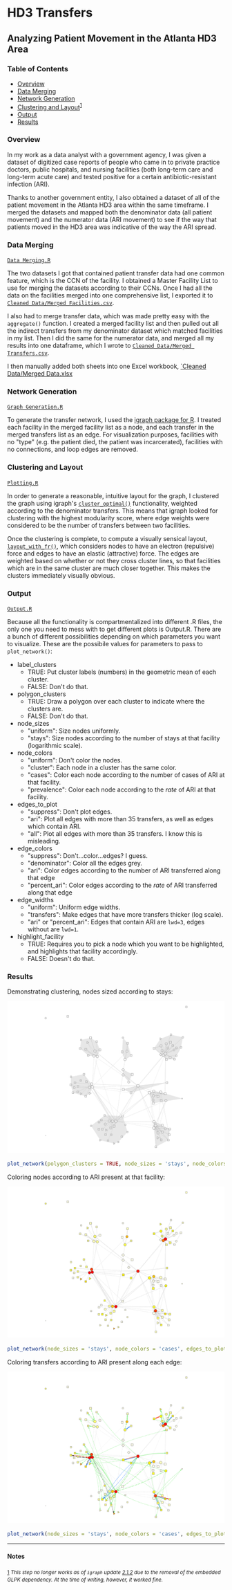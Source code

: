 # HD3 Transfers

## Analyzing Patient Movement in the Atlanta HD3 Area

### Table of Contents

- [Overview](#overview)
- [Data Merging](#data-merging)
- [Network Generation](#network-generation)
- [Clustering and Layout](#clustering-and-layout)<sup id=clustering-and-layout-toc>[1](#footnote)</sup>
- [Output](#output)
- [Results](#results)

### Overview

In my work as a data analyst with a government agency, I was given a dataset of digitized case reports of people who came in to private practice doctors, public hospitals, and nursing facilities (both long-term care and long-term acute care) and tested positive for a certain antibiotic-resistant infection (ARI).

Thanks to another government entity, I also obtained a dataset of all of the patient movement in the Atlanta HD3 area within the same timeframe. I merged the datasets and mapped both the denominator data (all patient movement) and the numerator data (ARI movement) to see if the way that patients moved in the HD3 area was indicative of the way the ARI spread.

### Data Merging

[`Data Merging.R`](Data%20Merging.R)

The two datasets I got that contained patient transfer data had one common feature, which is the CCN of the facility. I obtained a Master Facility List to use for merging the datasets according to their CCNs. Once I had all the data on the facilities merged into one comprehensive list, I exported it to [`Cleaned Data/Merged Facilities.csv`](Cleaned%20Data/Merged%20Facilities.csv).

I also had to merge transfer data, which was made pretty easy with the `aggregate()` function. I created a merged facility list and then pulled out all the indirect transfers from my denominator dataset which matched facilities in my list. Then I did the same for the numerator data, and merged all my results into one dataframe, which I wrote to [`Cleaned Data/Merged Transfers.csv`](Cleaned%20Data/Merged%20Transfers.csv).

I then manually added both sheets into one Excel workbook, [\`Cleaned Data/Merged Data.xlsx](Cleaned%20Data/Merged%20Data%20(Template).xlsx)

### Network Generation

[`Graph Generation.R`](Graph%20Generation.R)

To generate the transfer network, I used the [igraph package for R](http://igraph.org/r/). I treated each facility in the merged facility list as a node, and each transfer in the merged transfers list as an edge. For visualization purposes, facilities with no "type" (e.g. the patient died, the patient was incarcerated), facilities with no connections, and loop edges are removed.

### Clustering and Layout

[`Plotting.R`](Plotting.R)

In order to generate a reasonable, intuitive layout for the graph, I clustered the graph using igraph's [`cluster_optimal()`](http://igraph.org/r/doc/cluster_optimal.html) functionality, weighted according to the denominator transfers. This means that igraph looked for clustering with the highest modularity score, where edge weights were considered to be the number of transfers between two facilities.

Once the clustering is complete, to compute a visually sensical layout, [`layout_with_fr()`](http://igraph.org/r/doc/layout_with_fr.html), which considers nodes to have an electron (repulsive) force and edges to have an elastic (attractive) force. The edges are weighted based on whether or not they cross cluster lines, so that facilities which are in the same cluster are much closer together. This makes the clusters immediately visually obvious.

### Output

[`Output.R`](Output.R)

Because all the functionality is compartmentalized into different .R files, the only one you need to mess with to get different plots is Output.R. There are a bunch of different possibilities depending on which parameters you want to visualize. These are the possibile values for parameters to pass to `plot_network()`:

- label\_clusters
  - TRUE: Put cluster labels (numbers) in the geometric mean of each cluster.
  - FALSE: Don't do that.
- polygon\_clusters
  - TRUE: Draw a polygon over each cluster to indicate where the clusters are.
  - FALSE: Don't do that.
- node\_sizes
  - "uniform": Size nodes uniformly.
  - "stays": Size nodes according to the number of stays at that facility (logarithmic scale).
- node\_colors
  - "uniform": Don't color the nodes.
  - "cluster": Each node in a cluster has the same color.
  - "cases": Color each node according to the number of cases of ARI at that facility.
  - "prevalence": Color each node according to the *rate* of ARI at that facility.
- edges\_to\_plot
  - "suppress": Don't plot edges.
  - "ari": Plot all edges with more than 35 transfers, as well as edges which contain ARI.
  - "all": Plot all edges with more than 35 transfers. I know this is misleading.
- edge\_colors
  - "suppress": Don't...color...edges? I guess.
  - "denominator": Color all the edges grey.
  - "ari": Color edges according to the number of ARI transferred along that edge
  - "percent\_ari": Color edges according to the *rate* of ARI transferred along that edge
- edge\_widths
  - "uniform": Uniform edge widths.
  - "transfers": Make edges that have more transfers thicker (log scale).
  - "ari" or "percent\_ari": Edges that contain ARI are `lwd=3`, edges without are `lwd=1`.
- highlight\_facility
  - TRUE: Requires you to pick a node which you want to be highlighted, and highlights that facility accordingly.
  - FALSE: Doesn't do that.

### Results

Demonstrating clustering, nodes sized according to stays:

![Slide1](Visuals/Slide1.png "Clustered Facilities")

``` r
plot_network(polygon_clusters = TRUE, node_sizes = 'stays', node_colors = 'uniform', edges_to_plot = 'all', edge_colors = 'denominator', edge_widths = 'uniform')
```

Coloring nodes according to ARI present at that facility:

![Slide2](Visuals/Slide2.png "Facility Cases")

``` r
plot_network(node_sizes = 'stays', node_colors = 'cases', edges_to_plot = 'all', edge_colors = 'denominator', edge_widths = 'uniform')
```

Coloring transfers according to ARI present along each edge:

![Slide3](Visuals/Slide3.png "ARI Transfers")

``` r
plot_network(node_sizes = 'stays', node_colors = 'cases', edges_to_plot = 'ari', edge_colors = 'ari', edge_widths = 'ari')
```

---

#### Notes

<small id="footnote">[1](#clustering-and-layout-toc) _This step no longer works as of `igraph` update [2.1.2](https://github.com/igraph/rigraph/issues/273) due to the removal of the embedded GLPK dependency. At the time of writing, however, it worked fine._</small>